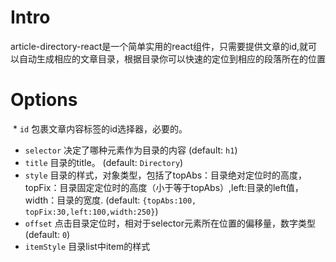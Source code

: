 # Intro
article-directory-react是一个简单实用的react组件，只需要提供文章的id,就可以自动生成相应的文章目录，根据目录你可以快速的定位到相应的段落所在的位置
# Options

  * `id` 包裹文章内容标签的id选择器，必要的。  
  * `selector` 决定了哪种元素作为目录的内容 (default: `h1`)  
  * `title` 目录的title。 (default: `Directory`)  
  * `style` 目录的样式，对象类型，包括了topAbs：目录绝对定位时的高度，topFix：目录固定定位时的高度（小于等于topAbs）,left:目录的left值，width：目录的宽度. (default: `{topAbs:100, topFix:30,left:100,width:250}`)  
  * `offset` 点击目录定位时，相对于selector元素所在位置的偏移量，数字类型(default: `0`)  
  * `itemStyle` 目录list中item的样式
